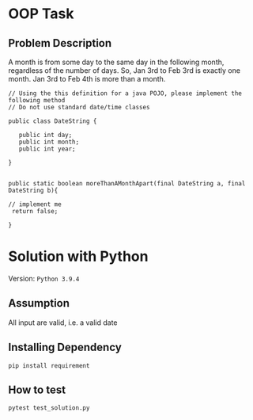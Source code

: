 # OOP Task

## Problem Description

A month is from some day to the same day in the following month, regardless of the number of days.  So, Jan 3rd to Feb 3rd is exactly one month.  Jan 3rd to Feb 4th is more than a month.

 ```
// Using the this definition for a java POJO, please implement the following method
// Do not use standard date/time classes

public class DateString {

    public int day;
    public int month;
    public int year;

}


public static boolean moreThanAMonthApart(final DateString a, final DateString b){

// implement me
  return false;

}
 ```

 # Solution with Python
Version: ```Python 3.9.4```

## Assumption
All input are valid, i.e. a valid date

## Installing Dependency
```pip install requirement```

## How to test
```pytest test_solution.py```

